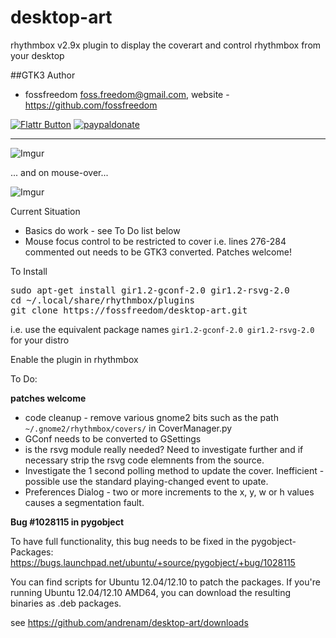 desktop-art
===========

rhythmbox v2.9x plugin to display the coverart and control rhythmbox from your desktop

##GTK3 Author

 - fossfreedom <foss.freedom@gmail.com>, website - https://github.com/fossfreedom

[![Flattr Button](http://api.flattr.com/button/button-compact-static-100x17.png "Flattr This!")](https://flattr.com/thing/1237263/fossfreedomdesktop-art-on-GitHub "fossfreedom")  [![paypaldonate](https://www.paypalobjects.com/en_GB/i/btn/btn_donate_SM.gif)](https://www.paypal.com/cgi-bin/webscr?cmd=_s-xclick&hosted_button_id=KBV682WJ3BDGL)

------------

![Imgur](http://i.imgur.com/Kj1JL.png)

... and on mouse-over...

![Imgur](http://i.imgur.com/mq3TT.png)

Current Situation

 - Basics do work - see To Do list below
 - Mouse focus control to be restricted to cover i.e. lines 276-284 commented out needs to be GTK3 converted.  Patches welcome!

To Install

<pre>
sudo apt-get install gir1.2-gconf-2.0 gir1.2-rsvg-2.0
cd ~/.local/share/rhythmbox/plugins
git clone https://fossfreedom/desktop-art.git
</pre>

i.e. use the equivalent package names `gir1.2-gconf-2.0 gir1.2-rsvg-2.0` for your distro

Enable the plugin in rhythmbox

To Do:

**patches welcome**

 - code cleanup - remove various gnome2 bits such as the path `~/.gnome2/rhythmbox/covers/` in CoverManager.py
 - GConf needs to be converted to GSettings
 - is the rsvg module really needed?  Need to investigate further and if necessary strip the rsvg code elemnents from the source.
 - Investigate the 1 second polling method to update the cover. Inefficient - possible use the standard playing-changed event to upate.
 - Preferences Dialog - two or more increments to the x, y, w or h values causes a segmentation fault.
 
 
 **Bug #1028115 in pygobject**
 
 To have full functionality, this bug needs to be fixed in the pygobject-Packages: 
 https://bugs.launchpad.net/ubuntu/+source/pygobject/+bug/1028115
 
 You can find scripts for Ubuntu 12.04/12.10 to patch the packages.
 If you're running Ubuntu 12.04/12.10 AMD64, you can download the
 resulting binaries as .deb packages.
 
 see https://github.com/andrenam/desktop-art/downloads
